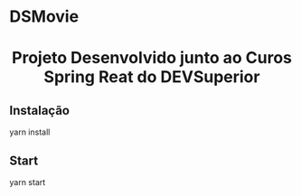 # DSMovie

<h1 align="center"> Projeto Desenvolvido junto ao Curos Spring Reat do DEVSuperior </h1>

<h2> Instalação </h2>
<p> yarn install </p>

<h2> Start </h2>
<p> yarn start </p>
